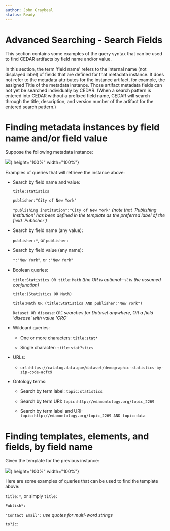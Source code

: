 ```yaml
---
author: John Graybeal
status: Ready
---
```

# Advanced Searching - Search Fields

This section contains some examples of the query syntax that can be used to find CEDAR artifacts by field name and/or value.

In this section, the term 'field name' refers to the internal name (not displayed label) of fields that 
are defined for that metadata instance. 
It does not refer to the metadata attributes for the instance artifact, for example, the assigned Title of the metadata instance.
Those artifact metadata fields can not yet be searched individually by CEDAR.
(When a search pattern is entered into CEDAR without a prefixed field name, 
CEDAR will search through the title, description, and version number of the artifact for the entered search pattern.)

<h1>Finding metadata instances by field name and/or field value</h1>

Suppose the following metadata instance:

![](../../../../img/userguide/field_search_example_1.png){:height="100%" width="100%"}

Examples of queries that will retrieve the instance above:

- Search by field name and value:

  `title:statistics`
  
  `publisher:"City of New York"`

  `"publishing institution":"City of New York"` *(note that 'Publishing Institution' has been defined in the template as the preferred label of the field 'Publisher')*
  
- Search by field name (any value):

  `publisher:*`, or `publisher:`
  
- Search by field value (any name):

  `*:"New York"`, or `:"New York"`
  
- Boolean queries:

  `title:Statistics OR title:Math` *(the OR is optional—it is the assumed conjunction)*
  
  `title:(Statistics OR Math)`
  
  `title:Math OR (title:Statistics AND publisher:"New York")`
  
  `Dataset OR disease:CRC`  *searches for Dataset anywhere, OR a field 'disease' with value 'CRC'*
  
- Wildcard queries: 

  - One or more characters: `title:stat*`
  
  - Single character: `title:stat?stics`
  
- URLs: 

   - `url:https://catalog.data.gov/dataset/demographic-statistics-by-zip-code-acfc9`
   
- Ontology terms: 

    - Search by term label: `topic:statistics`
    
    - Search by term URI: `topic:http://edamontology.org/topic_2269`

    - Search by term label and URI: `topic:http://edamontology.org/topic_2269 AND topic:data`
    
<h1>Finding templates, elements, and fields, by field name</h1>

Given the template for the previous instance:

![](../../../../img/userguide/field_search_example_2.png){:height="100%" width="100%"}

Here are some examples of queries that can be used to find the template above:

  `title:*`, or simply `title:`

  `Publish*:`

  `"Contact Email":`  *use quotes for multi-word strings*

  `to?ic:`
